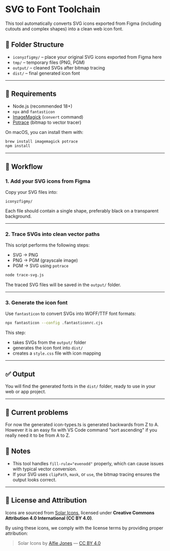 # SVG to Font Toolchain

This tool automatically converts SVG icons exported from Figma (including cutouts and complex shapes) into a clean web icon font.

## 🔧 Folder Structure

- `iconyzfigmy/` – place your original SVG icons exported from Figma here
- `tmp/` – temporary files (PNG, PGM)
- `output/` – cleaned SVGs after bitmap tracing
- `dist/` – final generated icon font

---

## 🧰 Requirements

- Node.js (recommended 18+)
- `npx` and `fantasticon`
- [ImageMagick](https://imagemagick.org/) (`convert` command)
- [Potrace](http://potrace.sourceforge.net/) (bitmap to vector tracer)

On macOS, you can install them with:

```bash
brew install imagemagick potrace
npm install
```

---

## 🚀 Workflow

### 1. Add your SVG icons from Figma

Copy your SVG files into:

```
iconyzfigmy/
```

Each file should contain a single shape, preferably black on a transparent background.

---

### 2. Trace SVGs into clean vector paths

This script performs the following steps:

- SVG → PNG
- PNG → PGM (grayscale image)
- PGM → SVG using `potrace`

```bash
node trace-svg.js
```

The traced SVG files will be saved in the `output/` folder.

---

### 3. Generate the icon font

Use `fantasticon` to convert SVGs into WOFF/TTF font formats:

```bash
npx fantasticon --config .fantasticonrc.cjs
```

This step:

- takes SVGs from the `output/` folder
- generates the icon font into `dist/`
- creates a `style.css` file with icon mapping

---

## ✅ Output

You will find the generated fonts in the `dist/` folder, ready to use in your web or app project.

---

## 📝 Current problems

For now the generated icon-types.ts is generated backwards from Z to A. However it is an easy fix with VS Code command "sort ascending" if you really need it to be from A to Z. 

## 📝 Notes

- This tool handles `fill-rule="evenodd"` properly, which can cause issues with typical vector conversion.
- If your SVG uses `clipPath`, `mask`, or `use`, the bitmap tracing ensures the output looks correct.

---

## 📄 License and Attribution

Icons are sourced from [Solar Icons](https://github.com/AlfieJones/solar), licensed under **Creative Commons Attribution 4.0 International (CC BY 4.0)**.

By using these icons, we comply with the license terms by providing proper attribution:

> Solar Icons by [Alfie Jones](https://github.com/AlfieJones/solar) — [CC BY 4.0](https://creativecommons.org/licenses/by/4.0/)
